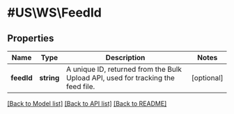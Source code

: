 # #US\WS\FeedId

## Properties

Name | Type | Description | Notes
------------ | ------------- | ------------- | -------------
**feedId** | **string** | A unique ID, returned from the Bulk Upload API, used for tracking the feed file. | [optional]


[[Back to Model list]](../) [[Back to API list]](../../Api/US/WS) [[Back to README]](../../README.md)
